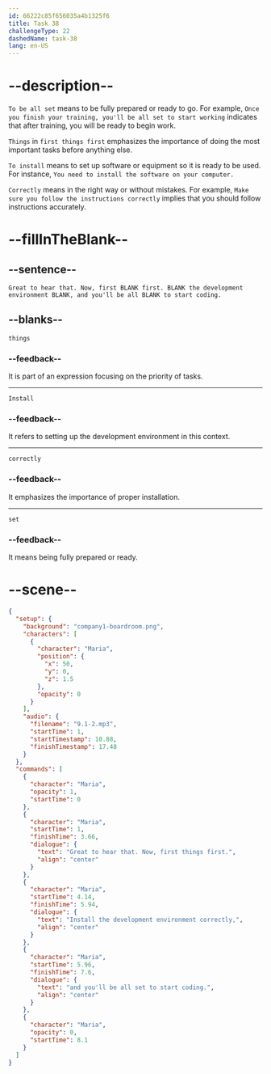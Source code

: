 ```yaml
---
id: 66222c85f656035a4b1325f6
title: Task 38
challengeType: 22
dashedName: task-38
lang: en-US
---
```


<!-- (Audio) Maria: Great to hear that. Now, first things first. Install the development environment correctly, and you'll be all set to start coding. -->

# --description--

`To be all set` means to be fully prepared or ready to go. For example, `Once you finish your training, you'll be all set to start working` indicates that after training, you will be ready to begin work.

`Things` in `first things first` emphasizes the importance of doing the most important tasks before anything else. 

`To install` means to set up software or equipment so it is ready to be used. For instance, `You need to install the software on your computer.`

`Correctly` means in the right way or without mistakes. For example, `Make sure you follow the instructions correctly` implies that you should follow instructions accurately.

# --fillInTheBlank--

## --sentence--

`Great to hear that. Now, first BLANK first. BLANK the development environment BLANK, and you'll be all BLANK to start coding.`

## --blanks--

`things`

### --feedback--

It is part of an expression focusing on the priority of tasks.

---

`Install`

### --feedback--

It refers to setting up the development environment in this context.

---

`correctly`

### --feedback--

It emphasizes the importance of proper installation.

---

`set`

### --feedback--

It means being fully prepared or ready.

# --scene--

```json
{
  "setup": {
    "background": "company1-boardroom.png",
    "characters": [
      {
        "character": "Maria",
        "position": {
          "x": 50,
          "y": 0,
          "z": 1.5
        },
        "opacity": 0
      }
    ],
    "audio": {
      "filename": "9.1-2.mp3",
      "startTime": 1,
      "startTimestamp": 10.88,
      "finishTimestamp": 17.48
    }
  },
  "commands": [
    {
      "character": "Maria",
      "opacity": 1,
      "startTime": 0
    },
    {
      "character": "Maria",
      "startTime": 1,
      "finishTime": 3.66,
      "dialogue": {
        "text": "Great to hear that. Now, first things first.",
        "align": "center"
      }
    },
    {
      "character": "Maria",
      "startTime": 4.14,
      "finishTime": 5.94,
      "dialogue": {
        "text": "Install the development environment correctly,",
        "align": "center"
      }
    },
    {
      "character": "Maria",
      "startTime": 5.96,
      "finishTime": 7.6,
      "dialogue": {
        "text": "and you'll be all set to start coding.",
        "align": "center"
      }
    },
    {
      "character": "Maria",
      "opacity": 0,
      "startTime": 8.1
    }
  ]
}
```
